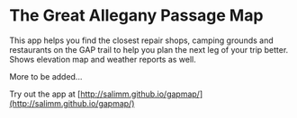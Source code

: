 # The Great Allegany Passage Map 

This app helps you find the closest repair shops, camping grounds and restaurants on the GAP trail to help you plan the next leg of your trip better. Shows elevation map and weather reports as well.

More to be added...

Try out the app at [http://salimm.github.io/gapmap/](http://salimm.github.io/gapmap/)
